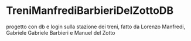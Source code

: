 # TreniManfrediBarbieriDelZottoDB
progetto con db e login sulla stazione dei treni, fatto da Lorenzo Manfredi, Gabriele Gabriele Barbieri e Manuel del Zotto
